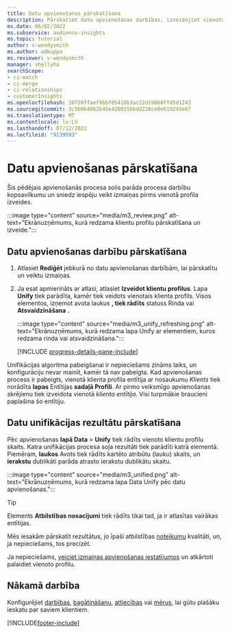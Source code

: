 ```yaml
---
title: Datu apvienošanas pārskatīšana
description: Pārskatiet datu apvienošanas darbības, izveidojiet vienotus klientu profilus un pārskatiet rezultātus
ms.date: 06/02/2022
ms.subservice: audience-insights
ms.topic: tutorial
author: v-wendysmith
ms.author: adkuppa
ms.reviewer: v-wendysmith
manager: shellyha
searchScope:
- ci-match
- ci-merge
- ci-relationships
- customerInsights
ms.openlocfilehash: 20728ffaef9bb705410b3ac22d19868ffd5d1243
ms.sourcegitcommit: 3c5b0b40b2b45e420015bbdd228ce0e610245e6f
ms.translationtype: MT
ms.contentlocale: lv-LV
ms.lasthandoff: 07/12/2022
ms.locfileid: "9139593"
---
```

# <a name="review-data-unification"></a>Datu apvienošanas pārskatīšana

Šis pēdējais apvienošanās procesa solis parāda procesa darbību kopsavilkumu un sniedz iespēju veikt izmaiņas pirms vienotā profila izveides.

:::image type="content" source="media/m3_review.png" alt-text="Ekrānuzņēmums, kurā redzama klientu profilu pārskatīšana un izveide.":::

## <a name="review-the-data-unification-steps"></a>Datu apvienošanas darbību pārskatīšana

1. Atlasiet **Rediģēt** jebkurā no datu apvienošanas darbībām, lai pārskatītu un veiktu izmaiņas.

1. Ja esat apmierināts ar atlasi, atlasiet **Izveidot klientu profilus**. Lapa **Unify** tiek parādīta, kamēr tiek veidots vienotais klienta profils. Visos elementos, izņemot avota laukus **, tiek rādīts** statuss Rinda vai **Atsvaidzināšana** **.**

   :::image type="content" source="media/m3_unify_refreshing.png" alt-text="Ekrānuzņēmums, kurā redzama lapa Unify ar elementiem, kuros redzama rinda vai atsvaidzināšana.":::

   [!INCLUDE [progress-details-pane-include](includes/progress-details-pane.md)]

Unifikācijas algoritma pabeigšanai ir nepieciešams zināms laiks, un konfigurāciju nevar mainīt, kamēr tā nav pabeigta. Kad apvienošanas process ir pabeigts, vienotā klienta profila entītija ar nosaukumu *Klients* tiek norādīta **lapas** Entītijas **sadaļā Profili**. Ar pirmo veiksmīgo apvienošanas skrējienu tiek izveidota vienotā *klienta entītija*. Visi turpmākie braucieni paplašina šo entītiju.

## <a name="review-the-results-of-data-unification"></a>Datu unifikācijas rezultātu pārskatīšana

Pēc apvienošanas **lapā Data** > **Unify** tiek rādīts vienoto klientu profilu skaits. Katra unifikācijas procesa soļa rezultāti tiek parādīti katrā elementā. Piemēram, **laukos** Avots tiek rādīts kartēto atribūtu (lauku) skaits, un **ierakstu** dublikāti parāda atrasto ierakstu dublikātu skaitu.

:::image type="content" source="media/m3_unified.png" alt-text="Ekrānuzņēmums, kurā redzama lapa Data Unify pēc datu apvienošanas.":::

> [!TIP]
> Elements **Atbilstības nosacījumi** tiek rādīts tikai tad, ja ir atlasītas vairākas entītijas.

Mēs iesakām pārskatīt rezultātus, jo īpaši atbilstības [noteikumu](data-unification-update.md#manage-match-rules) kvalitāti, un, ja nepieciešams, tos precizēt.

Ja nepieciešams, [veiciet izmaiņas apvienošanas iestatījumos](data-unification-update.md) un atkārtoti palaidiet vienoto profilu.

## <a name="next-step"></a>Nākamā darbība

Konfigurējiet [darbības](activities.md), [bagātināšanu](enrichment-hub.md), [attiecības](relationships.md) vai [mērus](measures.md), lai gūtu plašāku ieskatu par saviem klientiem.

[!INCLUDE[footer-include](includes/footer-banner.md)]
